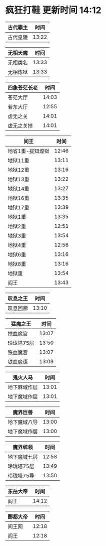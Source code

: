 # 疯狂打鞋 更新时间 14:12

| 古代霸主   | 时间    |
|--------|-------|
| 古代皇陵 | 13:22 |

| 无相天魔   | 时间    |
|--------|-------|
| 无相类名 | 13:33 |
| 无相炼狱 | 13:33 |

| 四象苍茫长老   | 时间    |
|--------|-------|
| 苍茫大厅 | 14:03 |
| 若东大厅 | 12:55 |
| 虚无之关 | 14:01 |
| 虚无之关掉 | 14:01 |

| 间王   | 时间    |
|--------|-------|
| 地省1重-拔知煌狱 | 12:46 |
| 地狱11重 | 13:11 |
| 地狱12重 | 13:16 |
| 地狱13重 | 13:22 |
| 地狱14重 | 13:27 |
| 地狱16重 | 13:35 |
| 地狱17重 | 13:39 |
| 地狱1重 | 13:35 |
| 地狱2重 | 12:51 |
| 地狱3重 | 13:54 |
| 地狱4重 | 12:56 |
| 地狱6重 | 13:16 |
| 地狱8重 | 13:16 |
| 地狱重 | 13:54 |
| 阎王 | 13:43 |

| 叹息之王   | 时间    |
|--------|-------|
| 叹息回廊 | 13:10 |

| 猛魔之王   | 时间    |
|--------|-------|
| 扶血魔宫 | 13:07 |
| 玲珑塔75层 | 13:50 |
| 铁血魔宫 | 13:07 |
| 铁血魔语 | 13:09 |

| 鬼火人马   | 时间    |
|--------|-------|
| 地下麻域作层 | 13:01 |
| 地下魔域作层 | 13:01 |

| 魔界巨兽   | 时间    |
|--------|-------|
| 地下魔域八导 | 13:00 |
| 地下魔域作层 | 13:00 |

| 魔界统领   | 时间    |
|--------|-------|
| 地下魔域七层 | 12:58 |
| 玲珑塔75层 | 13:49 |
| 玲珑塔75导 | 13:50 |

| 东岳大帝   | 时间    |
|--------|-------|
| 阎王 | 14:12 |

| 酆都大帝   | 时间    |
|--------|-------|
| 间王网 | 12:18 |
| 阎王 | 12:18 |